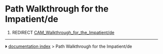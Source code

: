 # Path Walkthrough for the Impatient/de
1.  REDIRECT [CAM_Walkthrough_for_the_Impatient/de](CAM_Walkthrough_for_the_Impatient/de.md)



---
⏵ [documentation index](../README.md) > Path Walkthrough for the Impatient/de
